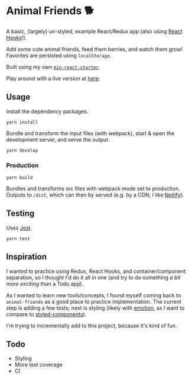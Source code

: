 # Animal Friends 🐕
A basic, (largely) un-styled, example React/Redux app (also using [React Hooks](https://reactjs.org/docs/hooks-intro.html)!).

Add some cute animal friends, feed them berries, and watch them grow! Favorites are persisted using `localStorage`.

Built using my own [`min-react-starter`](https://github.com/j-d-b/min-react-starter).

Play around with a live version at [here](https://animal-friends.netlify.com/).

## Usage
Install the dependency packages.
```
yarn install
```

Bundle and transform the input files (with webpack), start & open the development server, and serve the output.
```
yarn develop
```

### Production
```
yarn build
```
Bundles and transforms src files with webpack mode set to production. Outputs to `/dist`, which can then by served (e.g. by a CDN; I like [Netlify](https://www.netlify.com/)).

## Testing
Uses [Jest](https://jestjs.io).

```
yarn test
```

## Inspiration
I wanted to practice using Redux, React Hooks, and container/component separation, so I thought I'd do it all in one (and try to do something *a bit more exciting* than a Todo app).

As I wanted to learn new tools/concepts, I found myself coming back to `animal-friends` as a good place to practice implementation. The current step is adding a few tests; next is styling (likely with [emotion](https://emotion.sh/), as I want to compare to [styled-components](https://www.styled-components.com/)).

I'm trying to incrementally add to this project, because it's kind of fun.

## Todo
* Styling
* More test coverage
* CI
